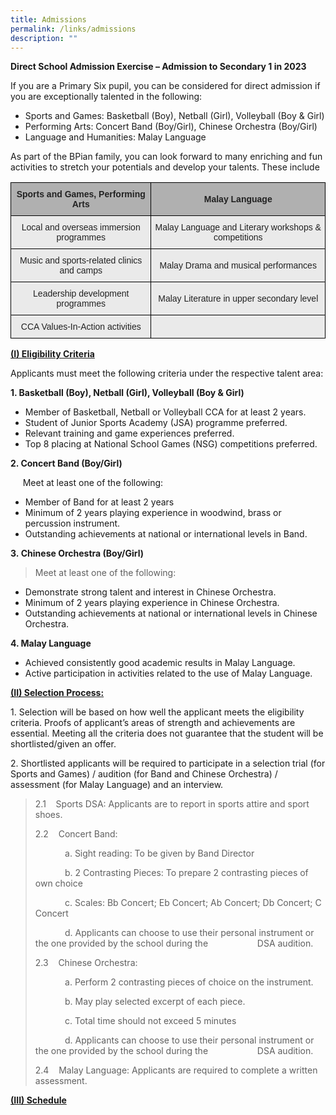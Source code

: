 ```yaml
---
title: Admissions
permalink: /links/admissions
description: ""
---
```

**Direct School Admission Exercise – Admission to Secondary 1 in 2023**

If you are a Primary Six pupil, you can be considered for direct admission if you are exceptionally talented in the following:

*   Sports and Games: Basketball (Boy), Netball (Girl), Volleyball (Boy & Girl)
*   Performing Arts: Concert Band (Boy/Girl), Chinese Orchestra (Boy/Girl)
*   Language and Humanities: Malay Language  

As part of the BPian family, you can look forward to many enriching and fun activities to stretch your potentials and develop your talents. These include

<style type="text/css">
.tg  {border-collapse:collapse;border-spacing:0;}
.tg td{border-color:black;border-style:solid;border-width:1px;font-family:Arial, sans-serif;font-size:14px;
  overflow:hidden;padding:10px 5px;word-break:normal;}
.tg th{border-color:black;border-style:solid;border-width:1px;font-family:Arial, sans-serif;font-size:14px;
  font-weight:normal;overflow:hidden;padding:10px 5px;word-break:normal;}
.tg .tg-dwlh{background-color:#B0B0B0;color:#222;font-weight:bold;text-align:center;vertical-align:middle}
.tg .tg-ku5w{background-color:#EAEAEA;color:#222;text-align:center;vertical-align:middle}
</style>
<table class="tg">
<thead>
  <tr>
    <th class="tg-dwlh"><span style="color:#222;background-color:#B0B0B0">Sports and Games, Performing Arts</span></th>
    <th class="tg-dwlh"><span style="color:#222;background-color:#B0B0B0">Malay Language</span></th>
  </tr>
</thead>
<tbody>
  <tr>
    <td class="tg-ku5w"><span style="color:#222;background-color:#EAEAEA">Local and overseas immersion programmes</span><br></td>
    <td class="tg-ku5w"><span style="color:#222;background-color:#EAEAEA">Malay Language and Literary workshops &amp; competitions</span><br></td>
  </tr>
  <tr>
    <td class="tg-ku5w"><span style="color:#222;background-color:#EAEAEA">Music and sports-related clinics and camps</span><br></td>
    <td class="tg-ku5w"><span style="color:#222;background-color:#EAEAEA">Malay Drama and musical performances</span></td>
  </tr>
  <tr>
    <td class="tg-ku5w"><span style="color:#222;background-color:#EAEAEA">Leadership development programmes </span><br></td>
    <td class="tg-ku5w"><span style="color:#222;background-color:#EAEAEA"> Malay Literature in upper secondary level</span><br></td>
  </tr>
  <tr>
    <td class="tg-ku5w"><span style="color:#222;background-color:#EAEAEA">CCA Values-In-Action activities </span><br></td>
    <td class="tg-ku5w"><span style="color:#222;background-color:#EAEAEA"> </span></td>
  </tr>
</tbody>
</table>



<strong><u>(I) Eligibility Criteria</u></strong>

Applicants must meet the following criteria under the respective talent area:

**1. Basketball (Boy), Netball (Girl), Volleyball (Boy & Girl)**

*   Member of Basketball, Netball or Volleyball CCA for at least 2 years.
*   Student of Junior Sports Academy (JSA) programme preferred.
*   Relevant training and game experiences preferred.
*   Top 8 placing at National School Games (NSG) competitions preferred.

  

**2. Concert Band (Boy/Girl)**

     Meet at least one of the following:

*   Member of Band for at least 2 years
*   Minimum of 2 years playing experience in woodwind, brass or percussion instrument.
*   Outstanding achievements at national or international levels in Band.  
    

  

**3. Chinese Orchestra (Boy/Girl)**

> Meet at least one of the following:

*   Demonstrate strong talent and interest in Chinese Orchestra.
*   Minimum of 2 years playing experience in Chinese Orchestra.
*   Outstanding achievements at national or international levels in Chinese Orchestra.  
    

  

**4. Malay Language**

*   Achieved consistently good academic results in Malay Language.
*   Active participation in activities related to the use of Malay Language.  
    

  

<strong><u>(II) Selection Process:</u></strong>

  

1. Selection will be based on how well the applicant meets the eligibility criteria. Proofs of applicant’s areas of strength and achievements are essential. Meeting all the criteria does not guarantee that the student will be shortlisted/given an offer.

  

2. Shortlisted applicants will be required to participate in a selection trial (for Sports and Games) / audition (for Band and Chinese Orchestra) / assessment (for Malay Language) and an interview.

  

> 2.1    Sports DSA: Applicants are to report in sports attire and sport shoes.
> 
>   
> 
> 2.2    Concert Band:
> 
>             a. Sight reading: To be given by Band Director
> 
>             b. 2 Contrasting Pieces: To prepare 2 contrasting pieces of own choice
> 
>             c. Scales: Bb Concert; Eb Concert; Ab Concert; Db Concert; C Concert
> 
>             d. Applicants can choose to use their personal instrument or the one provided by the school during the                    DSA audition.
> 
>   
> 
> 2.3    Chinese Orchestra:
> 
>             a. Perform 2 contrasting pieces of choice on the instrument.
> 
>             b. May play selected excerpt of each piece.
> 
>             c. Total time should not exceed 5 minutes
> 
>             d. Applicants can choose to use their personal instrument or the one provided by the school during the                    DSA audition.
> 
>   
> 
> 2.4    Malay Language: Applicants are required to complete a written assessment.
> 
>   

<strong><u>(III) Schedule</u></strong>